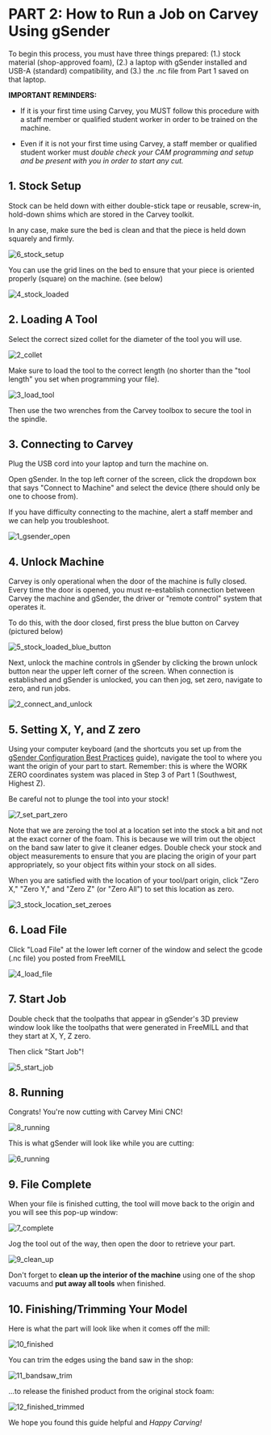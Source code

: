 # PART 2: How to Run a Job on Carvey Using gSender  

To begin this process, you must have three things prepared: (1.) stock material (shop-approved foam), (2.) a laptop with gSender installed and USB-A (standard) compatibility, and (3.) the .nc file from Part 1 saved on that laptop.  

**IMPORTANT REMINDERS:**  

* If it is your first time using Carvey, you MUST follow this procedure with a staff member or qualified student worker in order to be trained on the machine. 

* Even if it is not your first time using Carvey, a staff member or qualified student worker must *double check your CAM programming and setup and be present with you in order to start any cut.* 

## 1. Stock Setup 

Stock can be held down with either double-stick tape or reusable, screw-in, hold-down shims which are stored in the Carvey toolkit.  

In any case, make sure the bed is clean and that the piece is held down squarely and firmly. 

![6_stock_setup](https://github.com/user-attachments/assets/d0d6fd4b-844d-4120-94c5-bd5591019ffd)

You can use the grid lines on the bed to ensure that your piece is oriented properly (square) on the machine. (see below) 
 
![4_stock_loaded](https://github.com/user-attachments/assets/7f54b4fe-9367-44c6-858b-407671da50f5)

## 2. Loading A Tool 

Select the correct sized collet for the diameter of the tool you will use. 

![2_collet](https://github.com/user-attachments/assets/5bfee1a8-8b22-4ddc-a0ea-44e5fec2f89c)

Make sure to load the tool to the correct length (no shorter than the "tool length" you set when programming your file). 

![3_load_tool](https://github.com/user-attachments/assets/0bd47c69-29b5-4812-906f-932d2817a253)

Then use the two wrenches from the Carvey toolbox to secure the tool in the spindle. 

## 3. Connecting to Carvey 

Plug the USB cord into your laptop and turn the machine on. 

Open gSender. In the top left corner of the screen, click the dropdown box that says "Connect to Machine" and select the device (there should only be one to choose from). 

If you have difficulty connecting to the machine, alert a staff member and we can help you troubleshoot. 

![1_gsender_open](https://github.com/user-attachments/assets/78988531-0897-497e-9405-56887921f450)

## 4. Unlock Machine 

Carvey is only operational when the door of the machine is fully closed. Every time the door is opened, you must re-establish connection between Carvey the machine and gSender, the driver or "remote control" system that operates it.  

To do this, with the door closed, first press the blue button on Carvey (pictured below) 

![5_stock_loaded_blue_button](https://github.com/user-attachments/assets/0387fd4c-6126-48f3-89d1-51db1d18750a)

Next, unlock the machine controls in gSender by clicking the brown unlock button near the upper left corner of the screen. When connection is established and gSender is unlocked, you can then jog, set zero, navigate to zero, and run jobs. 

![2_connect_and_unlock](https://github.com/user-attachments/assets/247372f4-0bf3-48ec-b66e-dcca4e57f7e6)

## 5. Setting X, Y, and Z zero 

Using your computer keyboard (and the shortcuts you set up from the [gSender Configuration Best Practices](https://digitalfabricationlab-nyit-soad.github.io/resources/Tutorials&Templates/Carvey/gSenderConfig/) guide), navigate the tool to where you want the origin of your part to start. Remember: this is where the WORK ZERO coordinates system was placed in Step 3 of Part 1 (Southwest, Highest Z).  

Be careful not to plunge the tool into your stock! 

![7_set_part_zero](https://github.com/user-attachments/assets/46b1a184-c8f3-453d-b8b3-957b3666ef67)

Note that we are zeroing the tool at a location set into the stock a bit and not at the exact corner of the foam. This is because we will trim out the object on the band saw later to give it cleaner edges. Double check your stock and object measurements to ensure that you are placing the origin of your part appropriately, so your object fits within your stock on all sides. 

 

When you are satisfied with the location of your tool/part origin, click "Zero X," "Zero Y," and "Zero Z" (or "Zero All") to set this location as zero. 

![3_stock_location_set_zeroes](https://github.com/user-attachments/assets/7d46f2a8-97f7-4cb4-9e87-982cd1f0d2bb)

## 6. Load File 

Click "Load File" at the lower left corner of the window and select the gcode (.nc file) you posted from FreeMILL 

![4_load_file](https://github.com/user-attachments/assets/a0f2a2cc-167d-44af-bc79-ed071fda8c38)

## 7. Start Job 

Double check that the toolpaths that appear in gSender's 3D preview window look like the toolpaths that were generated in FreeMILL and that they start at X, Y, Z zero. 

Then click "Start Job"! 

![5_start_job](https://github.com/user-attachments/assets/5a1fe898-7c6b-4148-8c99-45ec21f4889a)

## 8. Running 

Congrats! You're now cutting with Carvey Mini CNC! 

![8_running](https://github.com/user-attachments/assets/873a45fb-644e-4393-853f-a17f40ae1e9f)

This is what gSender will look like while you are cutting:  

![6_running](https://github.com/user-attachments/assets/4003fa1d-2a76-4576-8346-59587f0ea0d7)

## 9. File Complete 

When your file is finished cutting, the tool will move back to the origin and you will see this pop-up window: 

![7_complete](https://github.com/user-attachments/assets/51387284-2a4b-4a13-8785-3b32fdab931b)

Jog the tool out of the way, then open the door to retrieve your part. 

![9_clean_up](https://github.com/user-attachments/assets/7ab02113-e6a0-4014-a0bd-a33a6c3c53af)

Don't forget to **clean up the interior of the machine** using one of the shop vacuums and **put away all tools** when finished. 

## 10. Finishing/Trimming Your Model 

Here is what the part will look like when it comes off the mill: 

![10_finished](https://github.com/user-attachments/assets/545fdbe2-6bed-4197-9827-69007e5e4e1f)

You can trim the edges using the band saw in the shop: 

![11_bandsaw_trim](https://github.com/user-attachments/assets/cd5897cc-dd0b-4bf2-8dbf-0cee30cb74c1)

...to release the finished product from the original stock foam: 

![12_finished_trimmed](https://github.com/user-attachments/assets/24180e64-8b75-40b7-8a70-d89863115b3e)

We hope you found this guide helpful and *Happy Carving!*  
